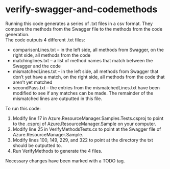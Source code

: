 # verify-swagger-and-codemethods

Running this code generates a series of .txt files in a csv format. They compare the methods from the Swagger file to the methods from the code generation.<br />
The code outputs 4 different .txt files:
*	comparisonLines.txt – in the left side, all methods from Swagger, on the right side, all methods from the code
*	matchinglines.txt – a list of method names that match between the Swagger and the code
*	mismatchedLines.txt – in the left side, all methods from Swagger that don’t yet have a match, on the right side, all methods from the code that aren’t yet matched
*	secondPass.txt – the entries from the mismatchedLines.txt have been modified to see if any matches can be made. The remainder of the mismatched lines are outputted in this file.

To run this code:
1. Modify line 17 in Azure.ResourceManager.Samples.Tests.csproj to point to the .csproj of Azure.ResourceManager.Sample on your computer.
2. Modify line 25 in VerifyMethodsTests.cs to point at the Swagger file of Azure.ResourceManager.Sample. 
3. Modify lines 100, 149, 229, and 322 to point at the directory the txt should be outputted to. 
4. Run VerifyMethods to generate the 4 files. <br />

Necessary changes have been marked with a TODO tag.
